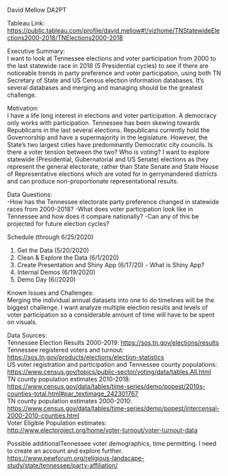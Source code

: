 David Mellow DA2PT

Tableau Link: https://public.tableau.com/profile/david.mellow#!/vizhome/TNStatewideElections2000-2018/TNElections2000-2018

Executive Summary:  
I want to look at Tennessee elections and voter participation from 2000 to the last statewide race in 2018 (5  Presidential cycles) to see if there are noticeable trends in party preference and voter participation, using both TN Secretary of State and US Census election information databases. It’s several databases and merging and managing should be the greatest challenge.

Motivation:  
I have a life long interest in elections and voter participation. A democracy only works with participation. Tennessee has been skewing towards Republicans in the last several elections. Republicans currently hold the Governorship and have a supermajority in the legislature. However, the State’s two largest cities have predominantly Democratic city councils. Is there a voter tension between the two? Who is voting? I want to explore statewide (Presidential, Gubernatorial and US Senate) elections as they represent the general electorate, rather than State Senate and State House of Representative elections which are voted for in gerrymandered districts and can produce non-proportionate representational results.  

Data Questions:  
-How has the Tennessee electorate party preference changed in statewide races from 2000-2018?
-What does voter participation look like in Tennessee and how does it compare nationally?
-Can any of this be projected for future election cycles?

Schedule (through 6/25/2020)
1.	Get the Data (5/20/2020)
2.	Clean & Explore the Data (6/1/2020)
3.	Create Presentation and Shiny App (6/17/20) - What is Shiny App?
4.	Internal Demos (6/19/2020)
5.	Demo Day (6//2020)

Known Issues and Challenges:  
Merging  the individual annual datasets into one to do timelines will be the biggest challenge. I want analyze multiple election results and levels of voter participation so a considerable amount of time will have to be spent on visuals.

Data Sources:  
Tennessee Election Results 2000-2019: https://sos.tn.gov/elections/results  
Tennessee registered voters and turnout: https://sos.tn.gov/products/elections/election-statistics  
US voter registration and participation and Tennessee county populations: https://www.census.gov/topics/public-sector/voting/data/tables.All.html  
TN county population estimates 2010-2018: https://www.census.gov/data/tables/time-series/demo/popest/2010s-counties-total.html#par_textimage_242301767  
TN county population estimates 2000-2010: https://www.census.gov/data/tables/time-series/demo/popest/intercensal-2000-2010-counties.html  
Voter Eligible Population estimates: http://www.electproject.org/home/voter-turnout/voter-turnout-data  


Possible additionalTennessee voter demographics, time permitting. I need to create an account and explore further.   https://www.pewforum.org/religious-landscape-study/state/tennessee/party-affiliation/  

